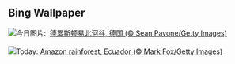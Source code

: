 ## Bing Wallpaper
![](https://www.bing.com/th?id=OHR.DresdenElbe_ZH-CN8776977800_UHD.jpg&w=1000)今日图片: &nbsp;[德累斯顿易北河谷, 德国 (© Sean Pavone/Getty Images)](https://www.bing.com/th?id=OHR.DresdenElbe_ZH-CN8776977800_UHD.jpg)
<br><br/>
![](https://www.bing.com/th?id=OHR.AmazonEcuador_EN-US2195278379_UHD.jpg&w=1000)Today: [Amazon rainforest, Ecuador (© Mark Fox/Getty Images)](https://www.bing.com/th?id=OHR.AmazonEcuador_EN-US2195278379_UHD.jpg)
<br><br/>

